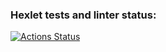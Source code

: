 ### Hexlet tests and linter status:
[![Actions Status](https://github.com/kaolin223/qa-engineer-project-84/actions/workflows/hexlet-check.yml/badge.svg)](https://github.com/kaolin223/qa-engineer-project-84/actions)